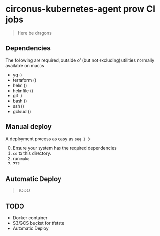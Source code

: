 # circonus-kubernetes-agent prow CI jobs

> Here be dragons

## Dependencies

The following are required, outside of (but not excluding) utilities
normally available on macos

- yq ()
- terraform ()
- helm ()
- helmfile ()
- git ()
- bash ()
- ssh ()
- gcloud ()

## Manual deploy

A deployment process as easy as `seq 1 3`

0. Ensure your system has the required dependencies
1. `cd` to this directory.
2. run `make`
3. ???

## Automatic Deploy

> TODO

## TODO

- Docker container
- S3/GCS bucket for tfstate
- Automatic Deploy

